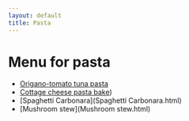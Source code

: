 ```yaml
---
layout: default
title: Pasta
---
```


# Menu for pasta

* [Origano-tomato tuna pasta](origano-tomato-tuna-pasta.html)
* [Cottage cheese pasta bake](cottage-cheese-pasta-bake.html))
* [Spaghetti Carbonara](Spaghetti Carbonara.html)
* [Mushroom stew](Mushroom stew.html)